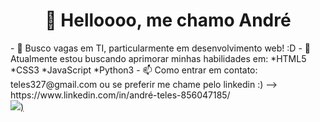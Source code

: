 <h1 align="center">
👋 Helloooo, me chamo André
</h1>
- 👀 Busco vagas em TI, particularmente em desenvolvimento web! :D
- 🌱 Atualmente estou buscando aprimorar minhas habilidades em:
  *HTML5
  *CSS3
  *JavaScript
  *Python3
- 📫 Como entrar em contato: teles327@gmail.com
ou se preferir me chame pelo linkedin :)   --> https://www.linkedin.com/in/andré-teles-856047185/

<div>
  <a href="https://beacons.ai/z3ddk1ng"> 
  <img src="https://github-readme-stats.vercel.app/api/top-langs/?username=z3ddk1ng&layout=compact&langs_count=16&theme=dracula"/>)
</div>
